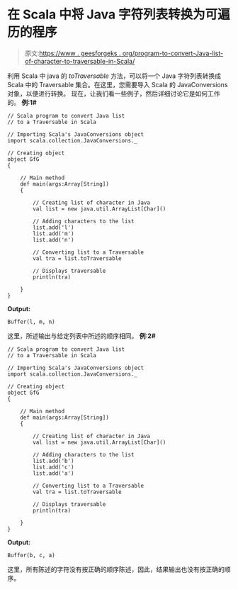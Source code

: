 # 在 Scala 中将 Java 字符列表转换为可遍历的程序

> 原文:[https://www . geesforgeks . org/program-to-convert-Java-list-of-character-to-traversable-in-Scala/](https://www.geeksforgeeks.org/program-to-convert-java-list-of-character-to-traversable-in-scala/)

利用 Scala 中 java 的 *toTraversable* 方法，可以将一个 Java 字符列表转换成 Scala 中的 Traversable 集合。在这里，您需要导入 Scala 的 JavaConversions 对象，以便进行转换。
现在，让我们看一些例子，然后详细讨论它是如何工作的。
**例:1#**

```
// Scala program to convert Java list 
// to a Traversable in Scala

// Importing Scala's JavaConversions object
import scala.collection.JavaConversions._

// Creating object
object GfG
{ 

    // Main method
    def main(args:Array[String])
    {

        // Creating list of character in Java
        val list = new java.util.ArrayList[Char]()

        // Adding characters to the list
        list.add('l')
        list.add('m')
        list.add('n')

        // Converting list to a Traversable 
        val tra = list.toTraversable

        // Displays traversable 
        println(tra)

    }
}
```

**Output:**

```
Buffer(l, m, n)

```

这里，所述输出与给定列表中所述的顺序相同。
**例:2#**

```
// Scala program to convert Java list
// to a Traversable in Scala

// Importing Scala's JavaConversions object
import scala.collection.JavaConversions._

// Creating object
object GfG
{ 

    // Main method
    def main(args:Array[String])
    {

        // Creating list of character in Java
        val list = new java.util.ArrayList[Char]()

        // Adding characters to the list
        list.add('b')
        list.add('c')
        list.add('a')

        // Converting list to a Traversable 
        val tra = list.toTraversable

        // Displays traversable 
        println(tra)

    }
}
```

**Output:**

```
Buffer(b, c, a)

```

这里，所有陈述的字符没有按正确的顺序陈述，因此，结果输出也没有按正确的顺序。